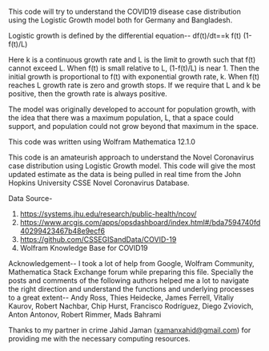 This code will try to understand the COVID19 disease case distribution using the Logistic Growth model both for Germany and Bangladesh. 

Logistic growth is defined by the differential equation-- 
df(t)/dt==k f(t) (1-f(t)/L)

Here k is a continuous growth rate and L is the limit to growth such that f(t) cannot exceed L. When f(t) is small relative to L, (1-f(t)/L) is near 1. Then the initial growth is proportional to f(t) with exponential growth rate, k. When f(t) reaches L growth rate is zero and growth stops. If we require that L and k be positive, then the growth rate is always positive.

​The model was originally developed to account for population growth, with the idea that there was a maximum population, L, that a space could support, and population could not grow beyond that maximum in the space. 

This code was written using Wolfram Mathematica 12.1.0

This code is an amateurish approach to understand the Novel Coronavirus case distribution using Logistic Growth model. This code will give the most updated estimate as the data is being pulled in real time from the John Hopkins University CSSE Novel Coronavirus Database.

Data Source- 
1. https://systems.jhu.edu/research/public-health/ncov/
2. https://www.arcgis.com/apps/opsdashboard/index.html#/bda7594740fd40299423467b48e9ecf6
3. https://github.com/CSSEGISandData/COVID-19
4. Wolfram Knowledge Base for COVID19

Acknowledgement-- 
I took a lot of help from Google, Wolfram Community, Mathematica Stack Exchange forum while preparing this file. Specially the posts and comments of the following authors helped me a lot to navigate the right direction and understand the functions and underlying processes to a great extent-- Andy Ross, Thies Heidecke, James Ferrell, Vitaliy Kaurov, Robert Nachbar,  Chip Hurst, Francisco Rodríguez, Diego Zviovich, Anton Antonov, Robert Rimmer, Mads Bahrami

Thanks to my partner in crime Jahid Jaman (xamanxahid@gmail.com) for providing me with the necessary computing resources.  


 